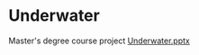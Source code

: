# Underwater
Master's degree course project
[Underwater.pptx](https://github.com/codergirll-droid/Underwater/files/8214901/Underwater.pptx)
